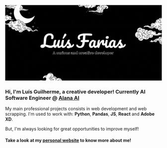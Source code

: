 <img src="https://github.com/luisgmfarias/luisgmfarias/blob/master/presentation.gif" alt="Luís Farias - Presentation"/>

### Hi, I'm Luís Guilherme, a creative developer! Currently AI Software Engineer @ [Alana AI](https://alana.ai)
My main professional projects consists in web development and web scrapping. I'm used to work with: **Python**, **Pandas**, **JS**, **React** and **Adobe XD**.

But, I'm always looking for great opportunities to improve myself!


#### Take a look at my [personal website](https://luisgmfarias.github.io/website) to know more about me!
